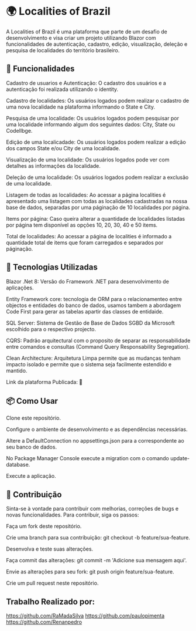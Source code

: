 # 🌍 Localities of Brazil


A Localities of Brazil é uma plataforma que parte de um desafio de desenvolvimento e visa criar um projeto utilizando Blazor com funcionalidades de autenticação, cadastro, edição, visualização, deleção e pesquisa de localidades do território brasileiro. 


## 🚀 Funcionalidades

Cadastro de usuarios e Autenticação: O cadastro dos usuários e a autenticação foi realizada utilizando o identity.

Cadastro de localidades: Os usuários logados podem realizar o cadastro de uma nova localidade na plataforma informando o State e City.

Pesquisa de uma localidade: Os usuários logados podem pesquisar por uma localidade informando algum dos seguintes dados: City, State ou CodelIbge.

Edição de uma localicadade: Os usuários logados podem realizar a edição dos campos State e/ou City de uma localidade.

Visualização de uma localidade: Os usuários logados pode ver com detalhes as informações da localidade.

Deleção de uma localidade: Os usuários logados podem realizar a exclusão de uma localidade.

Listagem de todas as localidades: Ao acessar a página localities é apresentado uma listagem com todas as localidades cadastradas na nossa base de dados, separadas por uma páginação de 10 localidades por página.

Items por página: Caso queira alterar a quantidade de localidades listadas por página tem disponível as opções 10, 20, 30, 40 e 50 items.

Total de localidades: Ao acessar a página de localities é informado a quantidade total de items que foram carregados e separados por páginação.


## 💫 Tecnologias Utilizadas

Blazor .Net 8:  Versão do Framework .NET para desenvolvimento de aplicações.

Entity Framework core: tecnologia de ORM para o relacionamenteo entre objectos e entidades do banco de dados, usamos tambem a abordagem Code First para gerar as tabelas apartir das classes de entidaide.

SQL Server: Sistema de Gestão de Base de Dados SGBD da Microsoft escolhido para o respectivo projecto.

CQRS: Padrão arquitectural com o proposito de separar as responsabilidade entre comandos e consultas (Command Query Responsability Segregation).

Clean Architecture: Arquitetura Limpa permite que as mudanças tenham impacto isolado e permite que o sistema seja facilmente estendido e mantido.

Link da plataforma Publicada: 🔗


## 📦 Como Usar

Clone este repositório.

Configure o ambiente de desenvolvimento e as dependências necessárias.

Altere a DefaultConnection no appsettings.json para a correspondente ao seu banco de dados.

No Package Manager Console execute a migration com o comando update-database.

Execute a aplicação.


## 🤝 Contribuição
Sinta-se à vontade para contribuir com melhorias, correções de bugs e novas funcionalidades. Para contribuir, siga os passos:

Faça um fork deste repositório.

Crie uma branch para sua contribuição: git checkout -b feature/sua-feature.

Desenvolva e teste suas alterações.

Faça commit das alterações: git commit -m 'Adicione sua mensagem aqui'.

Envie as alterações para seu fork: git push origin feature/sua-feature.

Crie um pull request neste repositório.

## Trabalho Realizado por: 

https://github.com/RaMadaSilva
https://github.com/paulopimenta
https://github.com/Renanpedro
